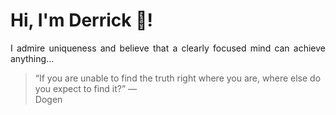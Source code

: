# Hi, I'm Derrick 👋!
<p align="justify">I admire uniqueness and believe that a clearly focused mind can achieve anything...</p> 
<!-- #quote-start -->
<blockquote>&ldquo;If you are unable to find the truth right where you are, where else do you expect to find it?&rdquo; &mdash; <footer>Dogen</footer></blockquote>
<!-- #quote-end -->
